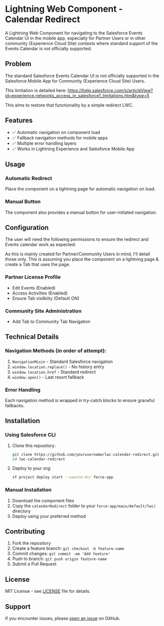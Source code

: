 # Lightning Web Component - Calendar Redirect

A Lightning Web Component for navigating to the Salesforce Events Calendar UI in the mobile app, especially for Partner Users or in other community (Experience Cloud Site) contexts where standard support of the Events Calendar is not officially supported. 

## Problem

The standard Salesforce Events Calendar UI is not officially supported in the Salesforce Mobile App for Communtiy (Experience Cloud Site) Users.

This limitation is detailed here: https://help.salesforce.com/s/articleView?id=experience.networks_access_in_salesforce1_limitations.htm&type=5

This aims to restore that functionality by a simple redirect LWC. 

## Features

- ✅ Automatic navigation on component load
- ✅ Fallback navigation methods for mobile apps
- ✅ Multiple error handling layers
- ✅ Works in Lightning Experience and Salesforce Mobile App

## Usage

### Automatic Redirect
Place the component on a lightning page for automatic navigation on load.

### Manual Button
The component also provides a manual button for user-initiated navigation.

## Configuration

The user will need the following permissions to ensure the redirect and Events calendar work as expected:

As this is mainly created for Partner/Community Users in mind, I'll detail those only. This is assuming you place the component on a lightning page & create a Tab that uses the page.

### Partner License Profile
- Edit Events (Enabled)
- Access Activities (Enabled)
- Ensure Tab visilbiity (Default ON)

### Community Site Administration
- Add Tab to Community Tab Navigation

## Technical Details

### Navigation Methods (in order of attempt):
1. `NavigationMixin` - Standard Salesforce navigation
2. `window.location.replace()` - No history entry
3. `window.location.href` - Standard redirect
4. `window.open()` - Last resort fallback

### Error Handling
Each navigation method is wrapped in try-catch blocks to ensure graceful fallbacks.

## Installation

### Using Salesforce CLI

1. Clone this repository:
   ```bash
   git clone https://github.com/yourusername/lwc-calendar-redirect.git
   cd lwc-calendar-redirect
   ```

2. Deploy to your org:
   ```bash
   sf project deploy start --source-dir force-app
   ```

### Manual Installation

1. Download the component files
2. Copy the `calendarRedirect` folder to your `force-app/main/default/lwc/` directory
3. Deploy using your preferred method

## Contributing

1. Fork the repository
2. Create a feature branch: `git checkout -b feature-name`
3. Commit changes: `git commit -am 'Add feature'`
4. Push to branch: `git push origin feature-name`
5. Submit a Pull Request

## License

MIT License - see [LICENSE](LICENSE) file for details.

## Support

If you encounter issues, please [open an issue](https://github.com/yourusername/lwc-calendar-redirect/issues) on GitHub.
